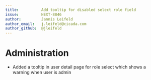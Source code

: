 ```yaml
---
title:          Add tooltip for disabled select role field
issue:          NEXT-8846
author:         Jannis Leifeld
author_email:   j.leifeld@cicada.com
author_github:  @jleifeld
---
```

# Administration
* Added a tooltip in user detail page for role select which shows a warning when user is admin
